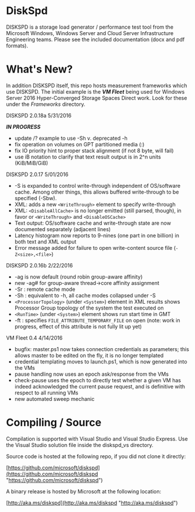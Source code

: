DiskSpd
=======

DISKSPD is a storage load generator / performance test tool from the Microsoft Windows, Windows Server and Cloud Server Infrastructure Engineering teams. Please see the included documentation (docx and pdf formats).

What's New?
===========

In addition DISKSPD itself, this repo hosts measurement frameworks which use DISKSPD. The initial example is the ***VM Fleet*** being used for Windows Server 2016 Hyper-Converged Storage Spaces Direct work. Look for these under the *Frameworks* directory.

DISKSPD 2.0.18a 5/31/2016

***IN PROGRESS***

* update /? example to use -Sh v. deprecated -h
* fix operation on volumes on GPT partitioned media (<driveletter>:)
* fix IO priority hint to proper stack alignment (if not 8 byte, will fail)
* use iB notation to clarify that text result output is in 2^n units (KiB/MiB/GiB)

DISKSPD 2.0.17 5/01/2016

* -S is expanded to control write-through independent of OS/software cache. Among other things, this allows buffered write-through to be specified (-Sbw).
* XML: adds a new `<WriteThrough>` element to specify write-through
* XML: `<DisableAllCache>` is no longer emitted (still parsed, though), in favor or `<WriteThrough>` and `<DisableOSCache>`
* Text output: OS/software cache and write-through state are now documented separately (adjacent lines)
* Latency histogram now reports to 9-nines (one part in one billion) in both text and XML output
* Error message added for failure to open write-content source file (`-Z<size>,<file>`)

DISKSPD 2.0.16b 2/22/2016

* -ag is now default (round robin group-aware affinity)
* new -ag# for group-aware thread->core affinity assignment
* -Sr : remote cache mode
* -Sh : equivalent to -h, all cache modes collapsed under -S
* `<ProcessorTopology>` (under `<System>`) element in XML results shows Processor Group topology of the system the test executed on
* `<RunTime>` (under `<System>`) element shows run start time in GMT
* -ft : specifies `FILE_ATTRIBUTE_TEMPORARY_FILE` on open (note: work in progress, effect of this attribute is not fully lit up yet)

VM Fleet 0.4 4/14/2016

* bugfix: master.ps1 now takes connection credentials as parameters; this allows master to be edited on the fly, it is no longer templated
* credential templating moves to launch.ps1, which is now generated into the VMs
* pause handling now uses an epoch ask/response from the VMs
* check-pause uses the epoch to directly test whether a given VM has indeed acknowledged the current pause request, and is definitive with respect to all running VMs
* new automated sweep mechanic


Compiling / Source
=========

Compilation is supported with Visual Studio and Visual Studio Express. Use the Visual Studio solution file inside the diskspd_vs directory.

Source code is hosted at the following repo, if you did not clone it directly:

[https://github.com/microsoft/diskspd](https://github.com/microsoft/diskspd "https://github.com/microsoft/diskspd")

A binary release is hosted by Microsoft at the following location:

[http://aka.ms/diskspd](http://aka.ms/diskspd "http://aka.ms/diskspd")